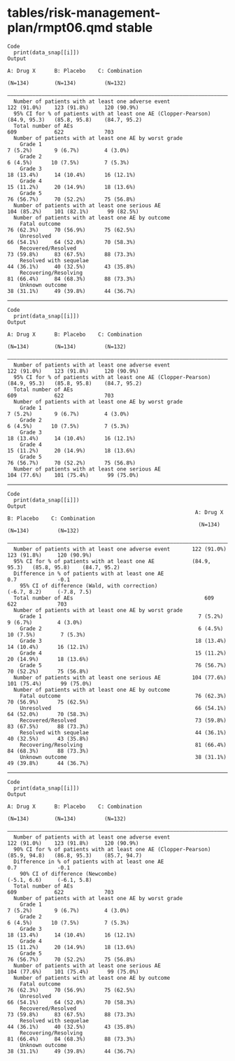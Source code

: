 # tables/risk-management-plan/rmpt06.qmd stable

    Code
      print(data_snap[[i]])
    Output
                                                                         A: Drug X      B: Placebo    C: Combination
                                                                          (N=134)        (N=134)         (N=132)    
      ——————————————————————————————————————————————————————————————————————————————————————————————————————————————
      Number of patients with at least one adverse event                122 (91.0%)    123 (91.8%)     120 (90.9%)  
      95% CI for % of patients with at least one AE (Clopper-Pearson)   (84.9, 95.3)   (85.8, 95.8)    (84.7, 95.2) 
      Total number of AEs                                                   609            622             703      
      Number of patients with at least one AE by worst grade                                                        
        Grade 1                                                           7 (5.2%)       9 (6.7%)        4 (3.0%)   
        Grade 2                                                           6 (4.5%)      10 (7.5%)        7 (5.3%)   
        Grade 3                                                          18 (13.4%)     14 (10.4%)      16 (12.1%)  
        Grade 4                                                          15 (11.2%)     20 (14.9%)      18 (13.6%)  
        Grade 5                                                          76 (56.7%)     70 (52.2%)      75 (56.8%)  
      Number of patients with at least one serious AE                   104 (85.2%)    101 (82.1%)      99 (82.5%)  
      Number of patients with at least one AE by outcome                                                            
        Fatal outcome                                                    76 (62.3%)     70 (56.9%)      75 (62.5%)  
        Unresolved                                                       66 (54.1%)     64 (52.0%)      70 (58.3%)  
        Recovered/Resolved                                               73 (59.8%)     83 (67.5%)      88 (73.3%)  
        Resolved with sequelae                                           44 (36.1%)     40 (32.5%)      43 (35.8%)  
        Recovering/Resolving                                             81 (66.4%)     84 (68.3%)      88 (73.3%)  
        Unknown outcome                                                  38 (31.1%)     49 (39.8%)      44 (36.7%)  

---

    Code
      print(data_snap[[i]])
    Output
                                                                         A: Drug X      B: Placebo    C: Combination
                                                                          (N=134)        (N=134)         (N=132)    
      ——————————————————————————————————————————————————————————————————————————————————————————————————————————————
      Number of patients with at least one adverse event                122 (91.0%)    123 (91.8%)     120 (90.9%)  
      95% CI for % of patients with at least one AE (Clopper-Pearson)   (84.9, 95.3)   (85.8, 95.8)    (84.7, 95.2) 
      Total number of AEs                                                   609            622             703      
      Number of patients with at least one AE by worst grade                                                        
        Grade 1                                                           7 (5.2%)       9 (6.7%)        4 (3.0%)   
        Grade 2                                                           6 (4.5%)      10 (7.5%)        7 (5.3%)   
        Grade 3                                                          18 (13.4%)     14 (10.4%)      16 (12.1%)  
        Grade 4                                                          15 (11.2%)     20 (14.9%)      18 (13.6%)  
        Grade 5                                                          76 (56.7%)     70 (52.2%)      75 (56.8%)  
      Number of patients with at least one serious AE                   104 (77.6%)    101 (75.4%)      99 (75.0%)  

---

    Code
      print(data_snap[[i]])
    Output
                                                                A: Drug X      B: Placebo    C: Combination
                                                                 (N=134)        (N=134)         (N=132)    
      —————————————————————————————————————————————————————————————————————————————————————————————————————
      Number of patients with at least one adverse event       122 (91.0%)    123 (91.8%)     120 (90.9%)  
      95% CI for % of patients with at least one AE            (84.9, 95.3)   (85.8, 95.8)    (84.7, 95.2) 
      Difference in % of patients with at least one AE                            0.7             -0.1     
        95% CI of difference (Wald, with correction)                          (-6.7, 8.2)     (-7.8, 7.5)  
      Total number of AEs                                          609            622             703      
      Number of patients with at least one AE by worst grade                                               
        Grade 1                                                  7 (5.2%)       9 (6.7%)        4 (3.0%)   
        Grade 2                                                  6 (4.5%)      10 (7.5%)        7 (5.3%)   
        Grade 3                                                 18 (13.4%)     14 (10.4%)      16 (12.1%)  
        Grade 4                                                 15 (11.2%)     20 (14.9%)      18 (13.6%)  
        Grade 5                                                 76 (56.7%)     70 (52.2%)      75 (56.8%)  
      Number of patients with at least one serious AE          104 (77.6%)    101 (75.4%)      99 (75.0%)  
      Number of patients with at least one AE by outcome                                                   
        Fatal outcome                                           76 (62.3%)     70 (56.9%)      75 (62.5%)  
        Unresolved                                              66 (54.1%)     64 (52.0%)      70 (58.3%)  
        Recovered/Resolved                                      73 (59.8%)     83 (67.5%)      88 (73.3%)  
        Resolved with sequelae                                  44 (36.1%)     40 (32.5%)      43 (35.8%)  
        Recovering/Resolving                                    81 (66.4%)     84 (68.3%)      88 (73.3%)  
        Unknown outcome                                         38 (31.1%)     49 (39.8%)      44 (36.7%)  

---

    Code
      print(data_snap[[i]])
    Output
                                                                         A: Drug X      B: Placebo    C: Combination
                                                                          (N=134)        (N=134)         (N=132)    
      ——————————————————————————————————————————————————————————————————————————————————————————————————————————————
      Number of patients with at least one adverse event                122 (91.0%)    123 (91.8%)     120 (90.9%)  
      90% CI for % of patients with at least one AE (Clopper-Pearson)   (85.9, 94.8)   (86.8, 95.3)    (85.7, 94.7) 
      Difference in % of patients with at least one AE                                     0.7             -0.1     
        90% CI of difference (Newcombe)                                                (-5.1, 6.6)     (-6.1, 5.8)  
      Total number of AEs                                                   609            622             703      
      Number of patients with at least one AE by worst grade                                                        
        Grade 1                                                           7 (5.2%)       9 (6.7%)        4 (3.0%)   
        Grade 2                                                           6 (4.5%)      10 (7.5%)        7 (5.3%)   
        Grade 3                                                          18 (13.4%)     14 (10.4%)      16 (12.1%)  
        Grade 4                                                          15 (11.2%)     20 (14.9%)      18 (13.6%)  
        Grade 5                                                          76 (56.7%)     70 (52.2%)      75 (56.8%)  
      Number of patients with at least one serious AE                   104 (77.6%)    101 (75.4%)      99 (75.0%)  
      Number of patients with at least one AE by outcome                                                            
        Fatal outcome                                                    76 (62.3%)     70 (56.9%)      75 (62.5%)  
        Unresolved                                                       66 (54.1%)     64 (52.0%)      70 (58.3%)  
        Recovered/Resolved                                               73 (59.8%)     83 (67.5%)      88 (73.3%)  
        Resolved with sequelae                                           44 (36.1%)     40 (32.5%)      43 (35.8%)  
        Recovering/Resolving                                             81 (66.4%)     84 (68.3%)      88 (73.3%)  
        Unknown outcome                                                  38 (31.1%)     49 (39.8%)      44 (36.7%)  

